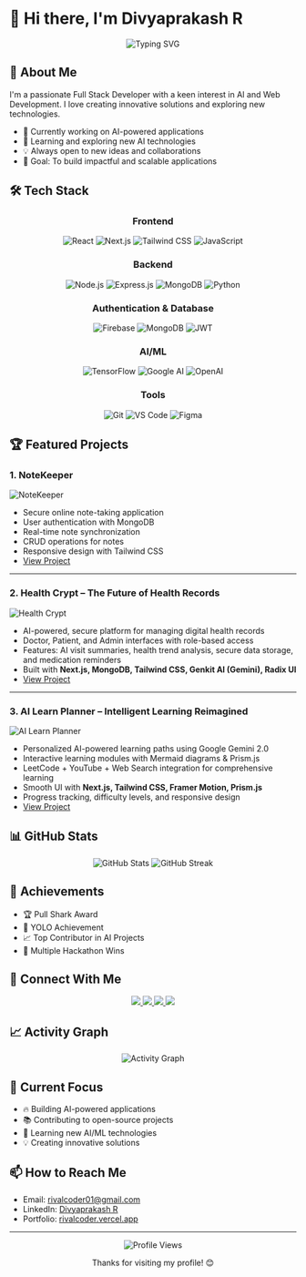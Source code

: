 # 👋 Hi there, I'm Divyaprakash R

<div align="center">
  <img src="https://readme-typing-svg.herokuapp.com?font=Fira+Code&weight=500&size=40&pause=1000&color=FF6B6B&center=true&vCenter=true&width=600&height=100&lines=Full+Stack+Developer;AI+Enthusiast;Problem+Solver" alt="Typing SVG" />
</div>

## 🚀 About Me

I'm a passionate Full Stack Developer with a keen interest in AI and Web Development. I love creating innovative solutions and exploring new technologies.

- 🔭 Currently working on AI-powered applications
- 🌱 Learning and exploring new AI technologies
- 💡 Always open to new ideas and collaborations
- 🎯 Goal: To build impactful and scalable applications

## 🛠️ Tech Stack

<div align="center">
  
### Frontend
![React](https://img.shields.io/badge/React-20232A?style=for-the-badge&logo=react&logoColor=61DAFB)
![Next.js](https://img.shields.io/badge/Next.js-000000?style=for-the-badge&logo=next.js&logoColor=white)
![Tailwind CSS](https://img.shields.io/badge/Tailwind_CSS-38B2AC?style=for-the-badge&logo=tailwind-css&logoColor=white)
![JavaScript](https://img.shields.io/badge/JavaScript-F7DF1E?style=for-the-badge&logo=javascript&logoColor=black)

### Backend
![Node.js](https://img.shields.io/badge/Node.js-43853D?style=for-the-badge&logo=node.js&logoColor=white)
![Express.js](https://img.shields.io/badge/Express.js-404D59?style=for-the-badge&logo=express&logoColor=white)
![MongoDB](https://img.shields.io/badge/MongoDB-4EA94B?style=for-the-badge&logo=mongodb&logoColor=white)
![Python](https://img.shields.io/badge/Python-3776AB?style=for-the-badge&logo=python&logoColor=white)

### Authentication & Database
![Firebase](https://img.shields.io/badge/Firebase-FFCA28?style=for-the-badge&logo=firebase&logoColor=black)
![MongoDB](https://img.shields.io/badge/MongoDB-4EA94B?style=for-the-badge&logo=mongodb&logoColor=white)
![JWT](https://img.shields.io/badge/JWT-000000?style=for-the-badge&logo=jsonwebtokens&logoColor=white)

### AI/ML
![TensorFlow](https://img.shields.io/badge/TensorFlow-FF6F00?style=for-the-badge&logo=tensorflow&logoColor=white)
![Google AI](https://img.shields.io/badge/Google_AI-4285F4?style=for-the-badge&logo=google&logoColor=white)
![OpenAI](https://img.shields.io/badge/OpenAI-412991?style=for-the-badge&logo=openai&logoColor=white)

### Tools
![Git](https://img.shields.io/badge/Git-F05032?style=for-the-badge&logo=git&logoColor=white)
![VS Code](https://img.shields.io/badge/VS_Code-007ACC?style=for-the-badge&logo=visual-studio-code&logoColor=white)
![Figma](https://img.shields.io/badge/Figma-F24E1E?style=for-the-badge&logo=figma&logoColor=white)

</div>

## 🏆 Featured Projects

### 1. NoteKeeper
![NoteKeeper](https://img.shields.io/badge/Project-NoteKeeper-orange)
- Secure online note-taking application  
- User authentication with MongoDB  
- Real-time note synchronization  
- CRUD operations for notes  
- Responsive design with Tailwind CSS  
- [View Project](https://github.com/Rivalcoder/NoteKeeper)

---

### 2. Health Crypt – The Future of Health Records
![Health Crypt](https://img.shields.io/badge/Project-Health_Crypt-blue)
- AI-powered, secure platform for managing digital health records  
- Doctor, Patient, and Admin interfaces with role-based access  
- Features: AI visit summaries, health trend analysis, secure data storage, and medication reminders  
- Built with **Next.js, MongoDB, Tailwind CSS, Genkit AI (Gemini), Radix UI**  
- [View Project](https://github.com/Rivalcoder/Health-Crypt)

---

### 3. AI Learn Planner – Intelligent Learning Reimagined
![AI Learn Planner](https://img.shields.io/badge/Project-AI_Learn_Planner-purple)
- Personalized AI-powered learning paths using Google Gemini 2.0  
- Interactive learning modules with Mermaid diagrams & Prism.js  
- LeetCode + YouTube + Web Search integration for comprehensive learning  
- Smooth UI with **Next.js, Tailwind CSS, Framer Motion, Prism.js**  
- Progress tracking, difficulty levels, and responsive design  
- [View Project](https://github.com/Rivalcoder/Learn-Planner)


## 📊 GitHub Stats

<div align="center">
  <img src="https://github-readme-stats.vercel.app/api?username=Rivalcoder&show_icons=true&theme=radical" alt="GitHub Stats" />
  <img src="https://github-readme-streak-stats.herokuapp.com/?user=Rivalcoder&theme=radical" alt="GitHub Streak" />
</div>

## 🌟 Achievements

- 🏆 Pull Shark Award
- 🎯 YOLO Achievement
- 📈 Top Contributor in AI Projects
- 🚀 Multiple Hackathon Wins

## 🤝 Connect With Me

<div align="center">
  <a href="https://www.linkedin.com/in/divyaprakash-r-349746292">
    <img src="https://img.shields.io/badge/LinkedIn-0077B5?style=for-the-badge&logo=linkedin&logoColor=white" />
  </a>
  <a href="https://www.instagram.com/rival_coder">
    <img src="https://img.shields.io/badge/Instagram-E4405F?style=for-the-badge&logo=instagram&logoColor=white" />
  </a>
  <a href="http://t.me/divyaprakash_1">
    <img src="https://img.shields.io/badge/Telegram-2CA5E0?style=for-the-badge&logo=telegram&logoColor=white" />
  </a>
  <a href="mailto:rivalcoder01@gmail.com">
    <img src="https://img.shields.io/badge/Gmail-D14836?style=for-the-badge&logo=gmail&logoColor=white" />
  </a>
</div>

## 📈 Activity Graph

<div align="center">
  <img src="https://github-readme-activity-graph.vercel.app/graph?username=Rivalcoder&theme=radical" alt="Activity Graph" />
</div>

## 🎯 Current Focus

- 🔥 Building AI-powered applications
- 📚 Contributing to open-source projects
- 🌱 Learning new AI/ML technologies
- 💡 Creating innovative solutions

## 📫 How to Reach Me

- Email: rivalcoder01@gmail.com
- LinkedIn: [Divyaprakash R](https://www.linkedin.com/in/divyaprakash-r-349746292)
- Portfolio: [rivalcoder.vercel.app](https://rivalcoder.vercel.app)

---

<div align="center">
  <img src="https://komarev.com/ghpvc/?username=Rivalcoder&style=flat-square&color=blue" alt="Profile Views" />
  <p>Thanks for visiting my profile! 😊</p>
</div>
